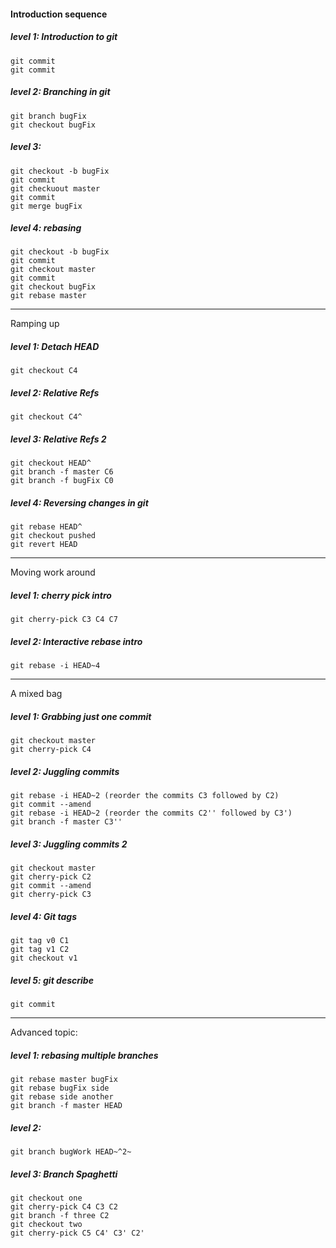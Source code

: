 #### Introduction sequence
##### level 1: Introduction to git
<pre><code>git commit
git commit </code></pre>

##### level 2: Branching in git
<pre><code>git branch bugFix
git checkout bugFix</code></pre>

##### level 3: 
<pre><code>git checkout -b bugFix
git commit
git checkuout master
git commit
git merge bugFix</code></pre>

##### level 4: rebasing
<pre><code>git checkout -b bugFix
git commit
git checkout master
git commit
git checkout bugFix
git rebase master</code></pre>

------------------------------
Ramping up
##### level 1: Detach HEAD
<pre><code>git checkout C4</code></pre>

##### level 2: Relative Refs
<pre><code>git checkout C4^</code></pre>

##### level 3: Relative Refs 2
<pre><code>git checkout HEAD^
git branch -f master C6
git branch -f bugFix C0</code></pre>

##### level 4: Reversing changes in git
<pre><code>git rebase HEAD^
git checkout pushed
git revert HEAD</code></pre>

-------------------------------
Moving work around
##### level 1: cherry pick intro
<pre><code>git cherry-pick C3 C4 C7</code></pre>

##### level 2: Interactive rebase intro
<pre><code>git rebase -i HEAD~4</code></pre>

--------------------------------
A mixed bag
##### level 1: Grabbing just one commit 
<pre><code>git checkout master
git cherry-pick C4</code></pre>

##### level 2: Juggling commits
<pre><code>git rebase -i HEAD~2 (reorder the commits C3 followed by C2)
git commit --amend
git rebase -i HEAD~2 (reorder the commits C2'' followed by C3')
git branch -f master C3''</code></pre>

##### level 3: Juggling commits 2
<pre><code>git checkout master
git cherry-pick C2
git commit --amend
git cherry-pick C3</code></pre>

##### level 4: Git tags
<pre><code>git tag v0 C1
git tag v1 C2
git checkout v1</code></pre>

##### level 5: git describe
<pre><code>git commit</code></pre>

-------------------------------
Advanced topic:
##### level 1: rebasing multiple branches
<pre><code>git rebase master bugFix
git rebase bugFix side
git rebase side another
git branch -f master HEAD</code></pre>

##### level 2: 
<pre><code>git branch bugWork HEAD~^2~</code></pre>

##### level 3: Branch Spaghetti
<pre><code>git checkout one
git cherry-pick C4 C3 C2
git branch -f three C2
git checkout two
git cherry-pick C5 C4' C3' C2'</code></pre>
